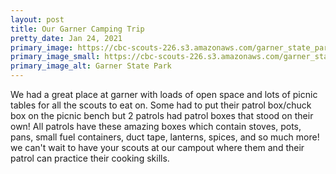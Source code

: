 ```yaml
---
layout: post
title: Our Garner Camping Trip
pretty_date: Jan 24, 2021
primary_image: https://cbc-scouts-226.s3.amazonaws.com/garner_state_park.jpg
primary_image_small: https://cbc-scouts-226.s3.amazonaws.com/garner_state_park.jpg
primary_image_alt: Garner State Park
---
```


We had a great place at garner with loads of open space and lots of picnic tables for all the scouts to eat on. Some had to put their patrol box/chuck box on the picnic bench but 2 patrols had patrol boxes that stood on their own! All patrols have these amazing boxes which contain stoves, pots, pans, small fuel containers, duct tape, lanterns, spices, and so much more! we can't wait to have your scouts at our campout where them and their patrol can practice their cooking skills. 
